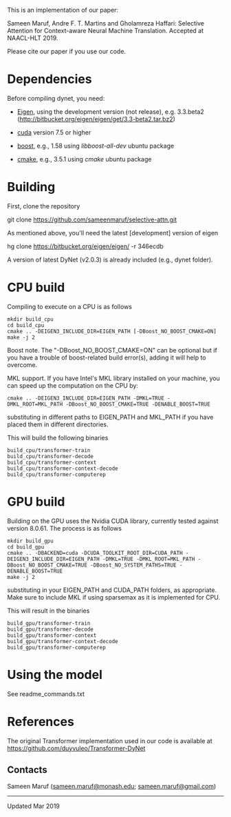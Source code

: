 This is an implementation of our paper:

Sameen Maruf, Andre F. T. Martins and Gholamreza Haffari: Selective Attention for Context-aware Neural Machine Translation. Accepted at NAACL-HLT 2019.

Please cite our paper if you use our code. 

# Dependencies

Before compiling dynet, you need:

 * [Eigen](https://bitbucket.org/eigen/eigen), using the development version (not release), e.g. 3.3.beta2 (http://bitbucket.org/eigen/eigen/get/3.3-beta2.tar.bz2)

 * [cuda](https://developer.nvidia.com/cuda-toolkit) version 7.5 or higher

 * [boost](http://www.boost.org/), e.g., 1.58 using *libboost-all-dev* ubuntu package

 * [cmake](https://cmake.org/), e.g., 3.5.1 using *cmake* ubuntu package

# Building

First, clone the repository

git clone https://github.com/sameenmaruf/selective-attn.git

As mentioned above, you'll need the latest [development] version of eigen

hg clone https://bitbucket.org/eigen/eigen/ -r 346ecdb

A version of latest DyNet (v2.0.3) is already included (e.g., dynet folder). 

# CPU build

Compiling to execute on a CPU is as follows

    mkdir build_cpu
    cd build_cpu
    cmake .. -DEIGEN3_INCLUDE_DIR=EIGEN_PATH [-DBoost_NO_BOOST_CMAKE=ON]
    make -j 2

Boost note. The "-DBoost_NO_BOOST_CMAKE=ON" can be optional but if you have a trouble of boost-related build error(s), adding it will help to overcome. 

MKL support. If you have Intel's MKL library installed on your machine, you can speed up the computation on the CPU by:

    cmake .. -DEIGEN3_INCLUDE_DIR=EIGEN_PATH -DMKL=TRUE -DMKL_ROOT=MKL_PATH -DBoost_NO_BOOST_CMAKE=TRUE -DENABLE_BOOST=TRUE

substituting in different paths to EIGEN_PATH and MKL_PATH if you have placed them in different directories. 

This will build the following binaries
    
    build_cpu/transformer-train
    build_cpu/transformer-decode
    build_cpu/transformer-context
    build_cpu/transformer-context-decode
    build_cpu/transformer-computerep

# GPU build

Building on the GPU uses the Nvidia CUDA library, currently tested against version 8.0.61.
The process is as follows

    mkdir build_gpu
    cd build_gpu
    cmake .. -DBACKEND=cuda -DCUDA_TOOLKIT_ROOT_DIR=CUDA_PATH -DEIGEN3_INCLUDE_DIR=EIGEN_PATH -DMKL=TRUE -DMKL_ROOT=MKL_PATH -DBoost_NO_BOOST_CMAKE=TRUE -DBoost_NO_SYSTEM_PATHS=TRUE -DENABLE_BOOST=TRUE
    make -j 2

substituting in your EIGEN_PATH and CUDA_PATH folders, as appropriate. Make sure to include MKL if using sparsemax as it is implemented for CPU.

This will result in the binaries

    build_gpu/transformer-train
    build_gpu/transformer-decode
    build_gpu/transformer-context
    build_gpu/transformer-context-decode
    build_gpu/transformer-computerep

# Using the model

See readme_commands.txt

# References

The original Transformer implementation used in our code is available at https://github.com/duyvuleo/Transformer-DyNet

## Contacts

Sameen Maruf (sameen.maruf@monash.edu; sameen.maruf@gmail.com)

---
Updated Mar 2019
